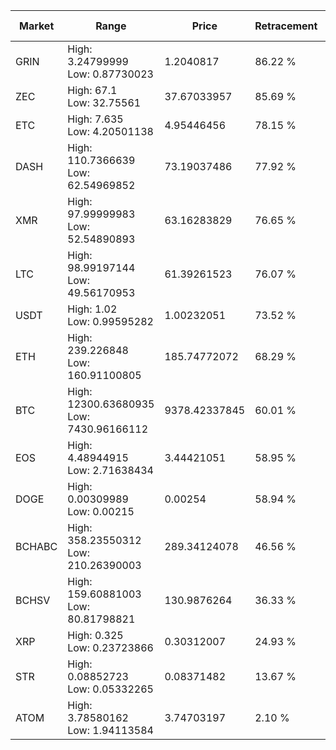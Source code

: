 | Market | Range | Price| Retracement | Doubles to 50% |
| --- | --- | --- | --- | --- |
| GRIN | High: 3.24799999<br />Low: 0.87730023 | 1.2040817 | 86.22 % | 1.71 |
| ZEC | High: 67.1<br />Low: 32.75561 | 37.67033957 | 85.69 % | 1.33 |
| ETC | High: 7.635<br />Low: 4.20501138 | 4.95446456 | 78.15 % | 1.19 |
| DASH | High: 110.7366639<br />Low: 62.54969852 | 73.19037486 | 77.92 % | 1.18 |
| XMR | High: 97.99999983<br />Low: 52.54890893 | 63.16283829 | 76.65 % | 1.19 |
| LTC | High: 98.99197144<br />Low: 49.56170953 | 61.39261523 | 76.07 % | 1.21 |
| USDT | High: 1.02<br />Low: 0.99595282 | 1.00232051 | 73.52 % | 1.01 |
| ETH | High: 239.226848<br />Low: 160.91100805 | 185.74772072 | 68.29 % | 1.08 |
| BTC | High: 12300.63680935<br />Low: 7430.96166112 | 9378.42337845 | 60.01 % | 1.05 |
| EOS | High: 4.48944915<br />Low: 2.71638434 | 3.44421051 | 58.95 % | 1.05 |
| DOGE | High: 0.00309989<br />Low: 0.00215 | 0.00254 | 58.94 % | 1.03 |
| BCHABC | High: 358.23550312<br />Low: 210.26390003 | 289.34124078 | 46.56 % | 0.00 |
| BCHSV | High: 159.60881003<br />Low: 80.81798821 | 130.9876264 | 36.33 % | 0.00 |
| XRP | High: 0.325<br />Low: 0.23723866 | 0.30312007 | 24.93 % | 0.00 |
| STR | High: 0.08852723<br />Low: 0.05332265 | 0.08371482 | 13.67 % | 0.00 |
| ATOM | High: 3.78580162<br />Low: 1.94113584 | 3.74703197 | 2.10 % | 0.00 |
